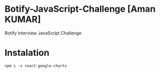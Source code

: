 # Botify-JavaScript-Challenge [Aman KUMAR]

Botify Interview JavaScript Challenge

# Instalation

`npm i -s react-google-charts`

